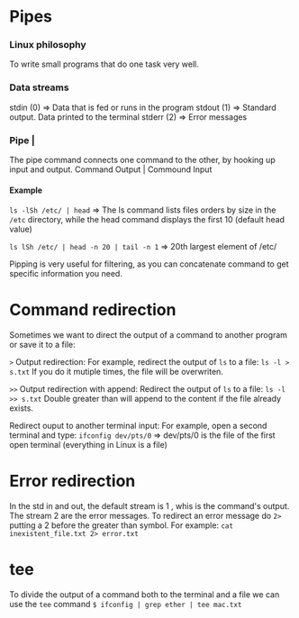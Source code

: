 # Pipes

### Linux philosophy
To write small programs that do one task very well.

### Data streams
stdin (0) => Data that is fed or runs in the program
stdout (1) => Standard output. Data printed to the terminal
stderr (2) => Error messages

### Pipe |
The pipe command connects one command to the other, by hooking up input and output.
Command Output | Commound Input

#### Example

`ls -lSh /etc/ | head` => The ls command lists files orders by size in the `/etc` directory, while the head command displays the first 10 (default head value)

`ls lSh /etc/ | head -n 20 | tail -n 1` => 20th largest element of /etc/


Pipping is very useful for filtering, as you can concatenate command to get specific information you need.


# Command redirection

Sometimes we want to direct the output of a command to another program or save it to a file:

`>` Output redirection: 
For example, redirect the output of `ls` to a file: `ls -l > s.txt`
If you do it mutiple times, the file will be overwriten.

`>>` Output redirection with append:
Redirect the output of `ls` to a file: `ls -l >> s.txt`
Double greater than will append to the content if the file already exists.

Redirect ouput to another terminal input:
For example, open a second terminal and type: `ifconfig dev/pts/0` => dev/pts/0 is the file of the first open terminal (everything in Linux is a file)

# Error redirection
In the std in and out, the default stream is 1 , whis is the command's output. The stream 2 are the error messages. To redirect an error message do `2>` putting a 2 before the greater than symbol. For example:
`cat inexistent_file.txt 2> error.txt`

# tee
To divide the output of a command both to the terminal and a file we can use the `tee` command
`$ ifconfig | grep ether | tee mac.txt`